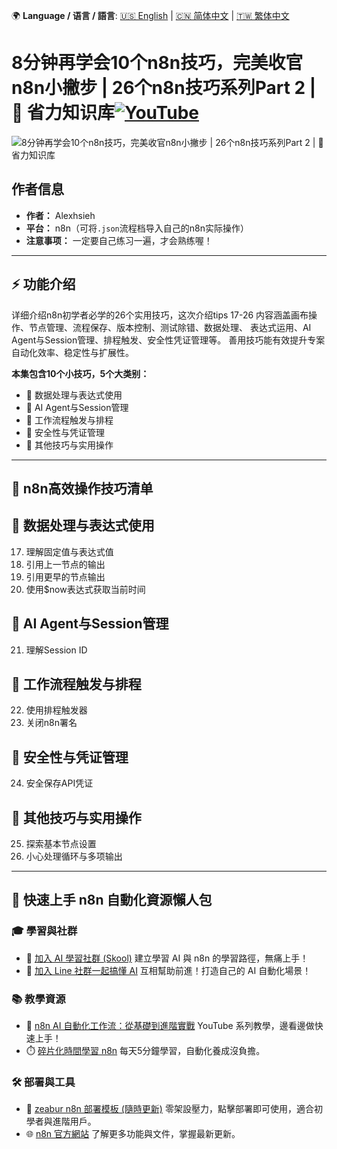 🌍 **Language / 语言 / 語言**: [🇺🇸 English](./readme-en.md) | [🇨🇳 简体中文](./readme-cn.md) | [🇹🇼 繁体中文](./readme.md)

# 8分钟再学会10个n8n技巧，完美收官n8n小撇步 | 26个n8n技巧系列Part 2 | 🧠 省力知识库[![YouTube](https://img.shields.io/badge/Watch%20on-YouTube-red?logo=youtube)](https://youtu.be/dlEc01R2xaU)

![8分钟再学会10个n8n技巧，完美收官n8n小撇步 | 26个n8n技巧系列Part 2 | 🧠 省力知识库](https://github.com/qwedsazxc78/ai-automation-n8n/blob/main/n8n/24-n8n-26-tips-16-26/cover.png?raw=true)

## 作者信息

* **作者：** Alexhsieh
* **平台：** n8n（可将`.json`流程档导入自己的n8n实际操作）
* **注意事项：** 一定要自己练习一遍，才会熟练喔！

---

## ⚡️ 功能介绍

详细介绍n8n初学者必学的26个实用技巧，这次介绍tips 17-26
内容涵盖画布操作、节点管理、流程保存、版本控制、测试除错、数据处理、
表达式运用、AI Agent与Session管理、排程触发、安全性凭证管理等。
善用技巧能有效提升专案自动化效率、稳定性与扩展性。

**本集包含10个小技巧，5个大类别：**

* 🔄 数据处理与表达式使用
* 🧠 AI Agent与Session管理
* 📅 工作流程触发与排程
* 🔐 安全性与凭证管理
* 📝 其他技巧与实用操作

---

## 🚀 n8n高效操作技巧清单

## 🔄 数据处理与表达式使用

17. 理解固定值与表达式值
18. 引用上一节点的输出
19. 引用更早的节点输出
20. 使用$now表达式获取当前时间

## 🧠 AI Agent与Session管理

21. 理解Session ID

## 📅 工作流程触发与排程

22. 使用排程触发器
23. 关闭n8n署名

## 🔐 安全性与凭证管理

24. 安全保存API凭证

## 📝 其他技巧与实用操作

25. 探索基本节点设置
26. 小心处理循环与多项输出

---

## 🚀 快速上手 n8n 自動化資源懶人包

### 🎓 學習與社群

* 🔗 [加入 AI 學習社群 (Skool)](https://www.skool.com/ai-brain-alex/about?ref=5dde9b20e8e7432aa9a01df6e89685f4)
  建立學習 AI 與 n8n 的學習路徑，無痛上手！
* 🔗 [加入 Line 社群一起搞懂 AI](https://line.me/ti/g2/ZypIgLSzVPweRBgBqKvaRU10WEmnotuZOr7Lpg)
  互相幫助前進！打造自己的 AI 自動化場景！

### 📚 教學資源

* 🎥 [n8n AI 自動化工作流：從基礎到進階實戰](https://youtube.com/playlist?list=PLUf88uk7T54I83MBdbuXgUuA8rVklF4FA&si=wHsQw8YJu-erSdLd)
  YouTube 系列教學，邊看邊做快速上手！
* ⏱️ [碎片化時間學習 n8n](https://youtube.com/playlist?list=PLUf88uk7T54Iv6LV2NFgdTghaX2cPhtgH&si=G3gj2qn179ZFUqAZ)
  每天5分鐘學習，自動化養成沒負擔。

### 🛠️ 部署與工具

* 🧩 [zeabur n8n 部署模板 (隨時更新)](https://zeabur.com/zh-TW/templates/0TUVZ7?referralDesktop=qwedsazxc78)
  零架設壓力，點擊部署即可使用，適合初學者與進階用戶。
* 🌐 [n8n 官方網站](https://n8n.io/)
  了解更多功能與文件，掌握最新更新。
